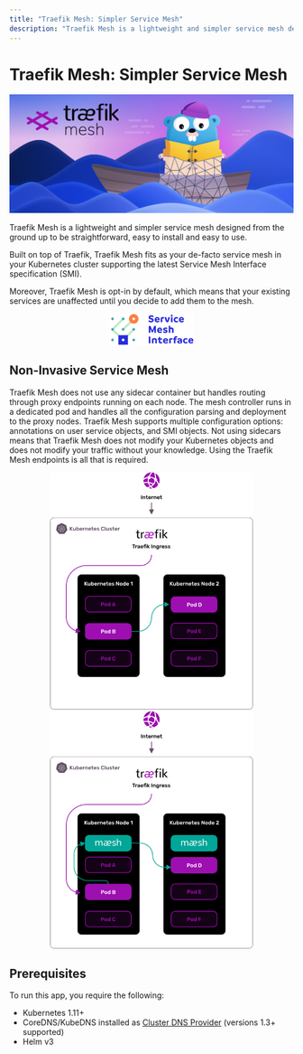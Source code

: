 ```yaml
---
title: "Traefik Mesh: Simpler Service Mesh"
description: "Traefik Mesh is a lightweight and simpler service mesh designed from the ground up to be straightforward, easy to install and use. Read the docs to learn more."
---
```


# Traefik Mesh: Simpler Service Mesh

<p align="center">
<img src="assets/img/traefik-mesh.png" alt="Traefik Mesh" title="Traefik Mesh" />
</p>

Traefik Mesh is a lightweight and simpler service mesh designed from the ground up to be straightforward, easy to install and easy to use.

Built on top of Traefik, Traefik Mesh fits as your de-facto service mesh in your Kubernetes cluster supporting the latest Service Mesh Interface specification (SMI).

Moreover, Traefik Mesh is opt-in by default, which means that your existing services are unaffected until you decide to add them to the mesh.

<p align="center">
<a href="https://smi-spec.io" target="_blank"><img width="150" src="assets/img/smi.png" alt="SMI" title="SMI" /></a>
</p>

## Non-Invasive Service Mesh

Traefik Mesh does not use any sidecar container but handles routing through proxy endpoints running on each node.
The mesh controller runs in a dedicated pod and handles all the configuration parsing and deployment to the proxy nodes.
Traefik Mesh supports multiple configuration options: annotations on user service objects, and SMI objects.
Not using sidecars means that Traefik Mesh does not modify your Kubernetes objects and does not modify your traffic without your knowledge.
Using the Traefik Mesh endpoints is all that is required.

<p align="center">
<img width="360" src="assets/img/before-traefik-mesh-graphic.png" alt="Traefik Mesh" title="Traefik Mesh" />
<img width="360" src="assets/img/after-traefik-mesh-graphic.png" alt="Traefik Mesh" title="Traefik Mesh" />
</p>

## Prerequisites

To run this app, you require the following:

- Kubernetes 1.11+
- CoreDNS/KubeDNS installed as [Cluster DNS Provider](https://kubernetes.io/docs/tasks/administer-cluster/dns-custom-nameservers/) (versions 1.3+ supported)
- Helm v3
